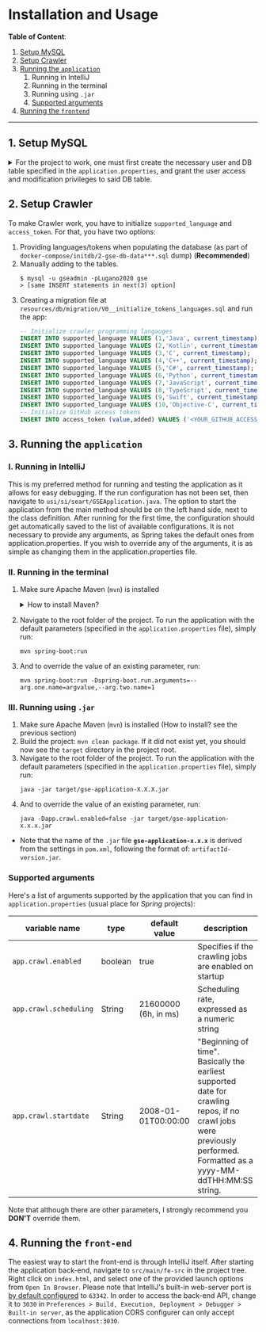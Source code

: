 # Installation and Usage

**Table of Content**:
1. [Setup MySQL](#1-setup-mysql)
2. [Setup Crawler](#2-setup-crawler)
3. [Running the `application`](#3-running-the-application)
   1. Running in IntelliJ
   2. Running in the terminal
   3. Running using `.jar`
   4. [Supported arguments](#supported-arguments)
4. [Running the `frontend`](#4-running-the-frontend)

---

## 1. Setup MySQL

<details>
<summary>
For the project to work, one must first create the necessary user and DB table specified in the <code>application.properties</code>, and grant the user access and modification privileges to said DB table.
</summary>

Open the MySQL console in your terminal by typing: `sudo mysql -u root -p`

### Step 1/5: Configure Database 
- **Timezone**
   ```mysql
   -- set the timezone
   SET GLOBAL time_zone = '+00:00';
   -- verify it with
   SELECT @@global.time_zone, @@session.time_zone;
   -- You should see something like:
   -- +--------------------+---------------------+
   -- | @@global.time_zone | @@session.time_zone |
   -- +--------------------+---------------------+
   -- | +00:00             | SYSTEM              |
   -- +--------------------+---------------------+
   ```
- **Maximum `group_concat`**
  
   Also we need to increase the maximum length of `CONCAT_GROUP` statement results (by default is 1024 characters):
   ```mysql
   SET GLOBAL group_concat_max_len = 10000;
   ```

Note that this step is **necessary** whenever a new MySQL session starts, as the `SET` command will only be valid for the current session. 
To permanently set MySQL's configuration, you must add the following line to your `my.cnf` config file (Locate it with `mysql --help | grep /my.cnf`), under the `[mysqld]` section:
```cnf
[mysql]
default-time-zone = "+00:00"
group_concat_max_len=10000
```

Be sure to restart your MySQL service for the changes to take effect!

### Step 2/5: Create Database: `gse`

Create the database for the project by running:
``` mysql
CREATE DATABASE gse CHARACTER SET utf8 COLLATE utf8_bin;
```

### Step 3/5: Create User: `gseadmin`

Create the user by running these two commands in sequence:  
``` mysql
CREATE USER 'gseadmin'@'%' identified by 'Lugano2020';
GRANT ALL ON gse.* to 'gseadmin'@'%';
```

**Note**: The `gseadmin` user is only required for the flyway migrations, as well as for JPA to access the database.


### Step 4/5: Create Tables
Create tables:
```shell
$ mysql -u gseadmin -pLugano2020 gse < ./docker-compose/initdb/1-gse-db-schema.sql
```

### Step 5/5: Populate Tables (Optional)
Initialize the database with an existing dataset of mined repositories — or otherwise the Crawler will start from scratch.
```shell
$ mysql -u gseadmin -pLugano2020 gse < ./docker-compose/initdb/2-gse-db-data-***.sql
```
</details>

## 2. Setup Crawler
To make Crawler work, you have to initialize `supported_language` and  `access_token`. For that, you have two options:
1. Providing languages/tokens when populating the database (as part of `docker-compose/initdb/2-gse-db-data***.sql` dump) (**Recommended**)
2. Manually adding to the tables.
   ```shell
   $ mysql -u gseadmin -pLugano2020 gse
   > [same INSERT statements in next(3) option]
   ```
3. Creating a migration file at `resources/db/migration/V0__initialize_tokens_languages.sql` and run the app:
   ```sql
   -- Initialize crawler programming langauges
   INSERT INTO supported_language VALUES (1,'Java', current_timestamp);
   INSERT INTO supported_language VALUES (2,'Kotlin', current_timestamp);
   INSERT INTO supported_language VALUES (3,'C', current_timestamp);
   INSERT INTO supported_language VALUES (4,'C++', current_timestamp);
   INSERT INTO supported_language VALUES (5,'C#', current_timestamp);
   INSERT INTO supported_language VALUES (6,'Python', current_timestamp);
   INSERT INTO supported_language VALUES (7,'JavaScript', current_timestamp);
   INSERT INTO supported_language VALUES (8,'TypeScript', current_timestamp);
   INSERT INTO supported_language VALUES (9,'Swift', current_timestamp);
   INSERT INTO supported_language VALUES (10,'Objective-C', current_timestamp);
   -- Initialize GitHub access tokens
   INSERT INTO access_token (value,added) VALUES ('<YOUR_GITHUB_ACCESS_TOKEN>',current_timestamp);
   ```
   
## 3. Running the `application`

### I. Running in IntelliJ

This is my preferred method for running and testing the application as it allows for easy debugging. 
If the run configuration has not been set, then navigate to `usi/si/seart/GSEApplication.java`. The option to start the application from the main method should be on the left hand side, next to the class definition. After running for the first time, the configuration should get automatically saved to the list of available configurations. It is not necessary to provide any arguments, as Spring takes the default ones from application.properties. If you wish to override any of the arguments, it is as simple as changing them in the application.properties file.  

### II. Running in the terminal


1. Make sure Apache Maven (`mvn`) is installed

    <details>
    <summary>How to install Maven?</summary>
    
    1. First downloaded the latest version of [Apache Maven](https://maven.apache.org/download.cgi).
    2. Next, add the `apache-maven-X.X.X/bin` to `PATH` environment variable
       ```shell
       # add this to ~/.zshrc or ~/.bash_profile
       export PATH="/usr/local/apache-maven-x.x.x/bin/:$PATH"
       ```
    3. To ensure that the path variable has been added, run: `mvn -v`
    </details>

2. Navigate to the root folder of the project. To run the application with the default parameters (specified in the `application.properties` file), simply run:
    ```shell
    mvn spring-boot:run
    ```
3. And to override the value of an existing parameter, run:
    ```shell
    mvn spring-boot:run -Dspring-boot.run.arguments=--arg.one.name=argvalue,--arg.two.name=1
    ```

### III. Running using `.jar`

1. Make sure Apache Maven (`mvn`) is installed (How to install? see the previous section)
2. Build the project: `mvn clean package`. If it did not exist yet, you should now see the `target` directory in the project root.
3. Navigate to the root folder of the project. To run the application with the default parameters (specified in the `application.properties` file), simply run:
   ```shell
   java -jar target/gse-application-X.X.X.jar 
   ```
4. And to override the value of an existing parameter, run:
   ```shell
   java -Dapp.crawl.enabled=false -jar target/gse-application-x.x.x.jar
   ```
- Note that the name of the `.jar` file **`gse-application-x.x.x`** is derived from the settings in `pom.xml`, following the format of: `artifactId-version.jar`.

### Supported arguments

Here's a list of arguments supported by the application that you can find in `application.properties` (usual place for _Spring_ projects):

| variable name | type | default value | description |
| ------------- | ---- | ------------- | ----------- |
|`app.crawl.enabled`|boolean|true|Specifies if the crawling jobs are enabled on startup|
| `app.crawl.scheduling` | String | 21600000 (6h, in ms) | Scheduling rate, expressed as a numeric string |
| `app.crawl.startdate` | String | 2008-01-01T00:00:00 | "Beginning of time". Basically the earliest supported date for crawling repos, if no crawl jobs were previously performed. Formatted as a yyyy-MM-ddTHH:MM:SS string. |
  
Note that although there are other parameters, I strongly recommend you **DON'T** override them.


## 4. Running the `front-end`

The easiest way to start the front-end is through IntelliJ itself. After starting the application back-end, navigate to `src/main/fe-src` in the project tree. Right click on `index.html`, and select one of the provided launch options from `Open In Browser`. Please note that IntelliJ's built-in web-server port is [by default configured](https://www.jetbrains.com/help/idea/php-built-in-web-server.html#configuring-built-in-web-server) to `63342`. In order to access the back-end API, change it to `3030` in `Preferences > Build, Execution, Deployment > Debugger > Built-in server`, as the application CORS configurer can only accept connections from `localhost:3030`.
